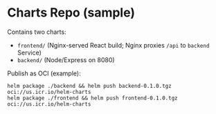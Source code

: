 # Charts Repo (sample)

Contains two charts:
- `frontend/` (Nginx-served React build; Nginx proxies `/api` to `backend` Service)
- `backend/`  (Node/Express on 8080)

Publish as OCI (example):
```
helm package ./backend && helm push backend-0.1.0.tgz oci://us.icr.io/helm-charts
helm package ./frontend && helm push frontend-0.1.0.tgz oci://us.icr.io/helm-charts
```
